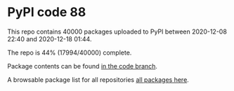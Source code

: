# PyPI code 88

This repo contains 40000 packages uploaded to PyPI between 
2020-12-08 22:40 and 2020-12-18 01:44.

The repo is 44% (17994/40000) complete.

Package contents can be found [in the code branch](https://github.com/pypi-data/pypi-mirror-88/tree/code/packages).

A browsable package list for all repositories [all packages here](https://pypi-data.github.io/website/repositories/pypi-mirror-88).


